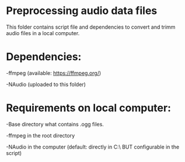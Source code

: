 # Preprocessing audio data files
This folder contains script file and dependencies to convert and trimm audio files in a local computer.

# Dependencies:

-ffmpeg (available: https://ffmpeg.org/)

-NAudio (uploaded to this folder)


# Requirements on local computer:

-Base directory what contains .ogg files.

-ffmpeg in the root directory

-NAudio in the computer (default: directly in C:\ BUT configurable in the script)
